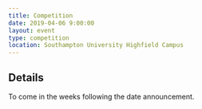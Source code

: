 ```yaml
---
title: Competition
date: 2019-04-06 9:00:00
layout: event
type: competition
location: Southampton University Highfield Campus
---
```


## Details

To come in the weeks following the date announcement.
